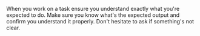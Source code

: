 When you work on a task ensure you understand exactly what you're expected to do.
Make sure you know what's the expected output and confirm you understand it properly.
Don't hesitate to ask if something's not clear. 
